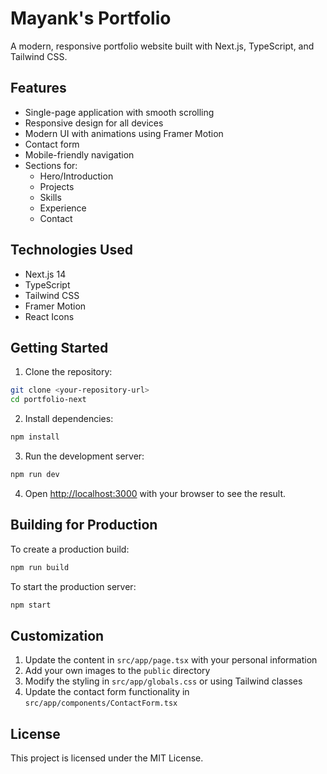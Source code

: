 # Mayank's Portfolio

A modern, responsive portfolio website built with Next.js, TypeScript, and Tailwind CSS.

## Features

- Single-page application with smooth scrolling
- Responsive design for all devices
- Modern UI with animations using Framer Motion
- Contact form
- Mobile-friendly navigation
- Sections for:
  - Hero/Introduction
  - Projects
  - Skills
  - Experience
  - Contact

## Technologies Used

- Next.js 14
- TypeScript
- Tailwind CSS
- Framer Motion
- React Icons

## Getting Started

1. Clone the repository:
```bash
git clone <your-repository-url>
cd portfolio-next
```

2. Install dependencies:
```bash
npm install
```

3. Run the development server:
```bash
npm run dev
```

4. Open [http://localhost:3000](http://localhost:3000) with your browser to see the result.

## Building for Production

To create a production build:

```bash
npm run build
```

To start the production server:

```bash
npm start
```

## Customization

1. Update the content in `src/app/page.tsx` with your personal information
2. Add your own images to the `public` directory
3. Modify the styling in `src/app/globals.css` or using Tailwind classes
4. Update the contact form functionality in `src/app/components/ContactForm.tsx`

## License

This project is licensed under the MIT License.
